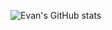 ![Evan's GitHub stats](https://github-readme-stats.vercel.app/api?username=evanhuang117&show_icons=true&theme=radical)
